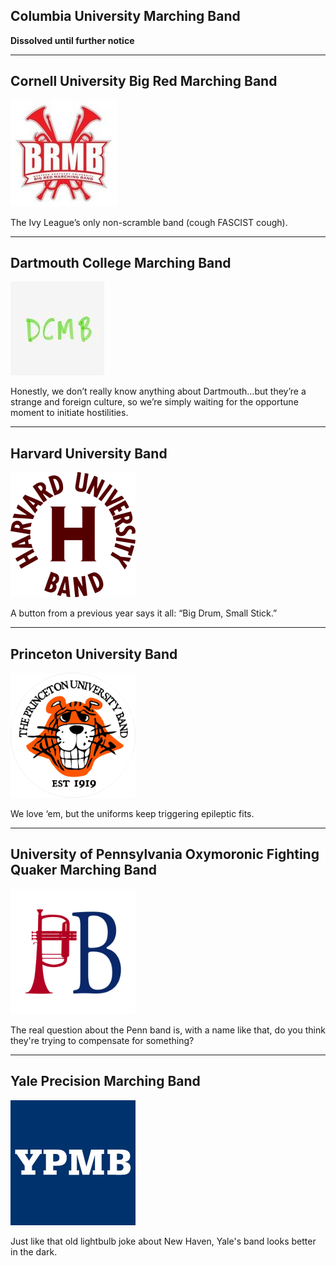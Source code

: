 <section class="text-center">

## Columbia University Marching Band

**Dissolved until further notice**

---

## Cornell University Big Red Marching Band

[![Visit the Cornell Marching Band website](/assets/images/other-bands/Cornell.jpg)](http://mb.bigredbands.org/)

The Ivy League’s only non-scramble band (cough FASCIST cough).

---

## Dartmouth College Marching Band

[![Visit the Dartmouth Band website](/assets/images/other-bands/Dartmouth.jpg)](http://dcmb.dartmouth.edu)

Honestly, we don’t really know anything about Dartmouth…but they’re a strange and foreign culture, so we’re simply waiting for the opportune moment to initiate hostilities.

---

## Harvard University Band

[<img alt="Visit the Harvard Band website" src="/assets/images/other-bands/Harvard.png" width="200" />](https://www.harvardband.org)

A button from a previous year says it all: “Big Drum, Small Stick.”

---

## Princeton University Band

[<img alt="Visit the Princeton Band website" src="/assets/images/other-bands/Princeton.png" width="200" />](http://princetonuniversityband.com)

We love ‘em, but the uniforms keep triggering epileptic fits.

---

## University of Pennsylvania Oxymoronic Fighting Quaker Marching Band

[<img alt="Visit the Penn Band website" src="/assets/images/other-bands/Penn.jpg" width="200" />](http://pennband.net)

The real question about the Penn band is, with a name like that, do you think they're trying to compensate for something?

---

## Yale Precision Marching Band

[<img alt="Visit the Yale Band website" src="/assets/images/other-bands/Yale.jpg" width="200" />](https://bands.yalecollege.yale.edu/bands/yale-precision-marching-band)

Just like that old lightbulb joke about New Haven, Yale's band looks better in the dark.

</section>
